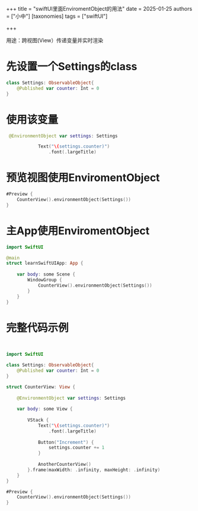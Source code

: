 +++
title = "swiftUI里面EnviromentObject的用法"
date = 2025-01-25
authors = ["小中"]
[taxonomies]
tags = ["swiftUI"]

+++

用途：跨视图(View）传递变量并实时渲染

# 先设置一个Settings的class

```swift
class Settings: ObservableObject{
    @Published var counter: Int = 0
}
```

# 使用该变量

```swift
 @EnvironmentObject var settings: Settings

            Text("\(settings.counter)")
                .font(.largeTitle)
```

# 预览视图使用EnviromentObject

```swift
#Preview {
    CounterView().environmentObject(Settings())
}
```

# 主App使用EnviromentObject

```swift
import SwiftUI

@main
struct learnSwiftUIApp: App {
    
    var body: some Scene {
        WindowGroup {
            CounterView().environmentObject(Settings())
        }
    }
}
```

# 完整代码示例

```swift


import SwiftUI

class Settings: ObservableObject{
    @Published var counter: Int = 0
}

struct CounterView: View {
    
    @EnvironmentObject var settings: Settings
    
    var body: some View {
        
        VStack {
            Text("\(settings.counter)")
                .font(.largeTitle)
            
            Button("Increment") {
                settings.counter += 1
            }
            
            AnotherCounterView()
        }.frame(maxWidth: .infinity, maxHeight: .infinity)
    }
}

#Preview {
    CounterView().environmentObject(Settings())
}
```
